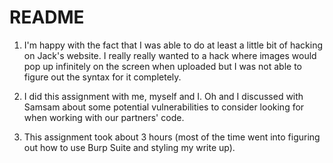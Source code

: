 # README

1. I'm happy with the fact that I was able to do at least a little bit of hacking on Jack's website. I really really wanted to a hack where images would pop up infinitely on the screen when uploaded but I was not able to figure out the syntax for it completely.

2. I did this assignment with me, myself and I. Oh and I discussed with Samsam about some potential vulnerabilities to consider looking for when working with our partners' code.

3. This assignment took about 3 hours (most of the time went into figuring out how to use Burp Suite and styling my write up).